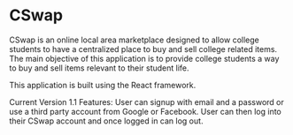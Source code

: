 # CSwap
CSwap is an online local area marketplace designed to allow college students to have a centralized place to buy and sell college related items. The main objective of this application is to provide college students a way to buy and sell items relevant to their student life. 

This application is built using the React framework. 

Current Version 1.1 
Features: 
    User can signup with email and a password or use a third party account from Google or Facebook.
    User can then log into their CSwap account and once logged in can log out.
